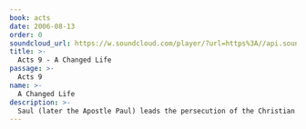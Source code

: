 ```yaml
---
book: acts
date: 2006-08-13
order: 0
soundcloud_url: https://w.soundcloud.com/player/?url=https%3A//api.soundcloud.com/tracks/
title: >-
  Acts 9 - A Changed Life
passage: >-
  Acts 9
name: >-
  A Changed Life
description: >-
  Saul (later the Apostle Paul) leads the persecution of the Christian faith throughout the Middle East and into Syria. Stopped dead in his tracks, Saul is stunned and converts to Christianty. An amazing turn-about has a historical impact for centuries to come.
---
```


